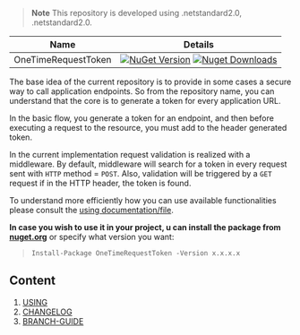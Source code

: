 > **Note** This repository is developed using .netstandard2.0, .netstandard2.0.

| Name     | Details |
|----------|----------|
| OneTimeRequestToken | [![NuGet Version](https://img.shields.io/nuget/v/OneTimeRequestToken.svg?style=flat&logo=nuget)](https://www.nuget.org/packages/OneTimeRequestToken/) [![Nuget Downloads](https://img.shields.io/nuget/dt/OneTimeRequestToken.svg?style=flat&logo=nuget)](https://www.nuget.org/packages/OneTimeRequestToken)|

The base idea of the current repository is to provide in some cases a secure way to call application endpoints. So from the repository name, you can understand that the core is to generate a token for every application URL.

In the basic flow, you generate a token for an endpoint, and then before executing a request to the resource, you must add to the header generated token.

In the current implementation request validation is realized with a middleware. By default, middleware will search for a token in every request sent with `HTTP` method = `POST`.
Also, validation will be triggered by a `GET` request if in the HTTP header, the token is found.

To understand more efficiently how you can use available functionalities please consult the [using documentation/file](docs/usage.md).

**In case you wish to use it in your project, u can install the package from <a href="https://www.nuget.org/packages/OneTimeRequestToken" target="_blank">nuget.org</a>** or specify what version you want:

> `Install-Package OneTimeRequestToken -Version x.x.x.x`

## Content
1. [USING](docs/usage.md)
1. [CHANGELOG](docs/CHANGELOG.md)
1. [BRANCH-GUIDE](docs/branch-guide.md)